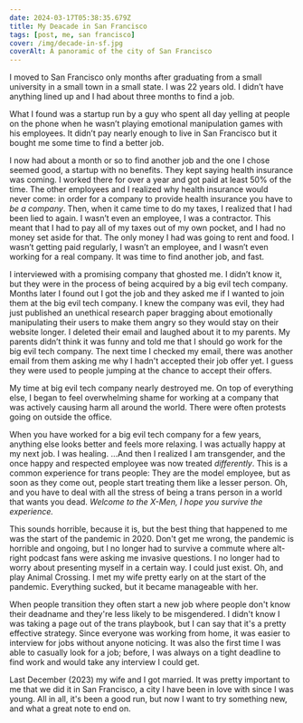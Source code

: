 ```yaml
---
date: 2024-03-17T05:38:35.679Z
title: My Deacade in San Francisco
tags: [post, me, san francisco]
cover: /img/decade-in-sf.jpg
coverAlt: A panoramic of the city of San Francisco
---
```


I moved to San Francisco only months after graduating from a small university in a small town in a small state. I was 22 years old. I didn’t have anything lined up and I had about three months to find a job.

What I found was a startup run by a guy who spent all day yelling at people on the phone when he wasn’t playing emotional manipulation games with his employees. It didn’t pay nearly enough to live in San Francisco but it bought me some time to find a better job.

I now had about a month or so to find another job and the one I chose seemed good, a startup with no benefits. They kept saying health insurance was coming. I worked there for over a year and got paid at least 50% of the time. The other employees and I realized why health insurance would never come: in order for a company to provide health insurance you have to _be a company_. Then, when it came time to do my taxes, I realized that I had been lied to again. I wasn’t even an employee, I was a contractor. This meant that I had to pay all of my taxes out of my own pocket, and I had no money set aside for that. The only money I had was going to rent and food. I wasn’t getting paid regularly, I wasn’t an employee, and I wasn’t even working for a real company. It was time to find another job, and fast.

I interviewed with a promising company that ghosted me. I didn’t know it, but they were in the process of being acquired by a big evil tech company. Months later I found out I got the job and they asked me if I wanted to join them at the big evil tech company. I knew the company was evil, they had just published an unethical research paper bragging about emotionally manipulating their users to make them angry so they would stay on their website longer. I deleted their email and laughed about it to my parents. My parents didn’t think it was funny and told me that I should go work for the big evil tech company. The next time I checked my email, there was another email from them asking me why I hadn't accepted their job offer yet. I guess they were used to people jumping at the chance to accept their offers.

My time at big evil tech company nearly destroyed me. On top of everything else, I began to feel overwhelming shame for working at a company that was actively causing harm all around the world. There were often protests going on outside the office.

When you have worked for a big evil tech company for a few years, anything else looks better and feels more relaxing. I was actually happy at my next job. I was healing. …And then I realized I am transgender, and the once happy and respected employee was now treated _differently_. This is a common experience for trans people: They are the model employee, but as soon as they come out, people start treating them like a lesser person. Oh, and you have to deal with all the stress of being a trans person in a world that wants you dead. _Welcome to the X-Men, I hope you survive the experience._

This sounds horrible, because it is, but the best thing that happened to me was the start of the pandemic in 2020. Don't get me wrong, the pandemic is horrible and ongoing, but I no longer had to survive a commute where alt-right podcast fans were asking me invasive questions. I no longer had to worry about presenting myself in a certain way. I could just exist. Oh, and play Animal Crossing. I met my wife pretty early on at the start of the pandemic. Everything sucked, but it became manageable with her.

When people transition they often start a new job where people don't know their deadname and they're less likely to be misgendered. I didn't know I was taking a page out of the trans playbook, but I can say that it's a pretty effective strategy. Since everyone was working from home, it was easier to interview for jobs without anyone noticing. It was also the first time I was able to casually look for a job; before, I was always on a tight deadline to find work and would take any interview I could get.

Last December (2023) my wife and I got married. It was pretty important to me that we did it in San Francisco, a city I have been in love with since I was young. All in all, it's been a good run, but now I want to try something new, and what a great note to end on.
